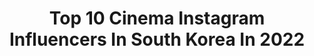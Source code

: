 ---
title: Top 10 Cinema Instagram Influencers In South Korea In 2022
description: >-
  Find top cinema Instagram influencers in South Korea in 2022. Most popular hashtags: #somewheremagazine #cinematic #photooftheday #photography.
platform: Instagram
hits: 11
text_top: Analyze the best Instagram influencers on inBeat.
text_bottom: inBeat holds 11 Instagram influencers like this in South Korea for you to connect with.
profiles:
  - username: "bongky.capture"
    fullname: >-
      B.O.N.G.K.Y
    bio: >-
      Under PT.Bongky Kreasi Nusantara Photographer | Cinematographer DM for inquiries
    location: "South Korea"
    followers: 7901
    engagement: 391
    commentsToLikes: 0.025115
    id: ck6u8s9jxtd4n0j71uwm2m7o4
    verified: false
    hashtags: "#photographerinseoul, #indonesianphotographer, #indonesianphotographerinseoul, #seoul"
  - username: "busanfilmfest"
    fullname: >-
      부산국제영화제
    bio: >-
      부산국제영화제 공식 인스타그램 제25회 #부산국제영화제 (#BIFF2020) 2020.10.07-10.16, 부산 영화의전당 25th Busan International Film Festival Oct 7-16, Busan Cinema Center
    location: "South Korea"
    followers: 17272
    engagement: 234
    commentsToLikes: 0.035965
    id: ck5qaaxvxfg4z0i115nkc3oqi
    verified: false
    hashtags: "#biff, #communitybiff, #biff2019, #24thbusaninternationalfilmfestival"
  - username: "korea_nightscape"
    fullname: >-
      준가을
    bio: >-
      Professional in Timelapse & Hyperlapse Nikon School Instructor Media Creator, Seoul City
    location: "South Korea"
    followers: 14925
    engagement: 711
    commentsToLikes: 0.013190
    id: ck0w2dhoknt1t0i196uo17qht
    verified: false
    hashtags: "#nightphotography, #visitseoul, #myeongdong, #seoul"
  - username: "dear.abby_"
    fullname: >-
      
    bio: >-
      혜 영 데일리프렌즈 4&5기 #혜영x숙소 한국관광공사 VKCreW Find your mood #파인드유어무드 #findurmood #공간촬영 #개인촬영 DM or findurmood@gmail.com
    location: "South Korea"
    followers: 2641
    engagement: 1664
    commentsToLikes: 0.157524
    id: ck6twwj1lui7a0j716asv5dwi
    verified: false
    hashtags: "#coffeetime, #hellofrom, #ourmag, #saturdaysmag"
  - username: "shamitmussavi"
    fullname: >-
      Fazlulloh Shamit Musavi
    bio: >-
      Human™
    location: "South Korea"
    followers: 27931
    engagement: 728
    commentsToLikes: 0.008575
    id: ck13ckprx0u3h0i19cbqsa1zx
    verified: false
    hashtags: "#pellicolamag, #gominimalmag, #artclassified, #imaginarymagnitude"
  - username: "arang_eleven"
    fullname: >-
      Arang eleven
    bio: >-
      예약 문의 email - info@seoulinktattoo.com 또는 DM
    location: "South Korea"
    followers: 45735
    engagement: 393
    commentsToLikes: 0.023645
    id: ck55k51uiyh6n0i11jccth73u
    verified: false
    hashtags: "#blackworktattooartist, #blackwear, #tttism, #blackworkerssubmission"
  - username: "hyeoungdae_photo"
    fullname: >-
      Hyeoungdae_photo & film
    bio: >-
      Freelance Photographer 🏷contact : DM, kakao : gudeo248 . 11,12월 촬영신청 받고있습니다 (유료)
    location: "South Korea"
    followers: 9630
    engagement: 928
    commentsToLikes: 0.022504
    id: ckf5spkqhg19y0j23q2m4ckv9
    verified: false
    hashtags: "#as, #cityports, #35mmfilmphotography, #photocinematic"
  - username: "pop_surreal"
    fullname: >-
      Pop Surreal
    bio: >-
      Welcome to Pop Surreal! Credit on each post | No ownership claimed.
    location: "South Korea"
    followers: 242787
    engagement: 332
    commentsToLikes: 0.005379
    id: ck0ubsxpifb2w0i19sdmwa3k8
    verified: false
    hashtags: "#art, #c4d, #painting, #popsurrealism"
  - username: "seonsu_photo"
    fullname: >-
      선수포토(광주광역시)
    bio: >-
      저 혼자만 좋아하는 사진보다는... 많은 분들이 좋아하는 사진을 담고싶어요.
    location: "South Korea"
    followers: 3270
    engagement: 889
    commentsToLikes: 0.041882
    id: ckaoz3gm4k7da0i78cy4nziam
    verified: false
    hashtags: "#sonya7r3, #koreastyle, #snap, #portraitgrams"
  - username: "taeyupkim_yupee"
    fullname: >-
      Taeyup Kim
    bio: >-
      📸 Award-winning UW photographer - Korea🇰🇷 🏆 Orthipaedic surgeon, ROKAF🥇 👨🏻‍⚕️ 연세 세브란스 정형외과 🏥 ↘️↘️⬇️⬇️↙️↙️
    location: "South Korea"
    followers: 4015
    engagement: 1228
    commentsToLikes: 0.028291
    id: ck6u1igyvlxdh0j71unkydy5d
    verified: false
    hashtags: "#anilao, #scubadiving, #underwaterphotography, #cardinalfish"
---